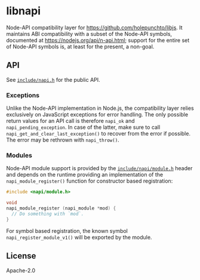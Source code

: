 # libnapi

Node-API compatibility layer for https://github.com/holepunchto/libjs. It maintains ABI compatibility with a subset of the Node-API symbols, documented at https://nodejs.org/api/n-api.html; support for the entire set of Node-API symbols is, at least for the present, a non-goal.

## API

See [`include/napi.h`](include/napi.h) for the public API.

### Exceptions

Unlike the Node-API implementation in Node.js, the compatibility layer relies exclusively on JavaScript exceptions for error handling. The only possible return values for an API call is therefore `napi_ok` and `napi_pending_exception`. In case of the latter, make sure to call `napi_get_and_clear_last_exception()` to recover from the error if possible. The error may be rethrown with `napi_throw()`.

### Modules

Node-API module support is provided by the [`include/napi/module.h`](include/napi/module.h) header and depends on the runtime providing an implementation of the `napi_module_register()` function for constructor based registration:

```c
#include <napi/module.h>

void
napi_module_register (napi_module *mod) {
  // Do something with `mod`.
}
```

For symbol based registration, the known symbol `napi_register_module_v1()` will be exported by the module.

## License

Apache-2.0
